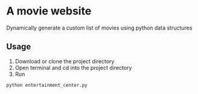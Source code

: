 # A movie website
Dynamically generate a custom list of movies using python data structures

## Usage
1. Download or clone the project directory
2. Open terminal and cd into the project directory
3. Run
```bash
python entertainment_center.py
```

